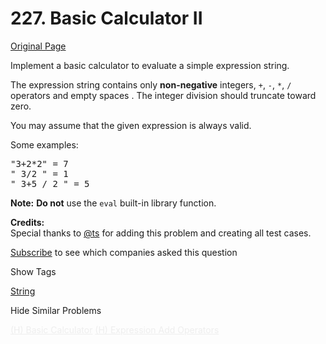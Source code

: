 # 227. Basic Calculator II

[Original Page](https://leetcode.com/problems/basic-calculator-ii/)

Implement a basic calculator to evaluate a simple expression string.

The expression string contains only **non-negative** integers, `+`, `-`, `*`, `/` operators and empty spaces . The integer division should truncate toward zero.

You may assume that the given expression is always valid.

Some examples:  

<pre>"3+2*2" = 7
" 3/2 " = 1
" 3+5 / 2 " = 5
</pre>

**Note:** **Do not** use the `eval` built-in library function.

**Credits:**  
Special thanks to [@ts](https://leetcode.com/discuss/user/ts) for adding this problem and creating all test cases.

<div>

[Subscribe](/subscribe/) to see which companies asked this question

</div>

<div>

<div id="tags" class="btn btn-xs btn-warning">Show Tags</div>

<span class="hidebutton">[String](/tag/string/)</span></div>

<div>

<div id="similar" class="btn btn-xs btn-warning">Hide Similar Problems</div>

<span class="hidebutton" style="display: inline; opacity: 0.0581172;">[(H) Basic Calculator](/problems/basic-calculator/) [(H) Expression Add Operators](/problems/expression-add-operators/)</span></div>